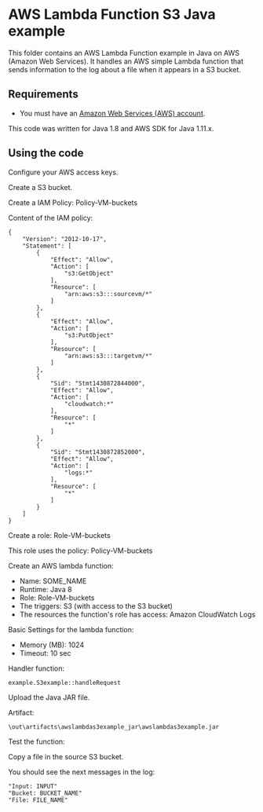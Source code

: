 # AWS Lambda Function S3 Java example

This folder contains an AWS Lambda Function example in Java on AWS (Amazon Web Services).
It handles an AWS simple Lambda function that sends information to the log about a file when it appears in a S3 bucket.




## Requirements

* You must have an [Amazon Web Services (AWS) account](http://aws.amazon.com/).

This code was written for Java 1.8 and AWS SDK for Java 1.11.x.




## Using the code

Configure your AWS access keys.

Create a S3 bucket.

Create a IAM Policy: Policy-VM-buckets

Content of the IAM policy:

```
{
    "Version": "2012-10-17",
    "Statement": [
        {
            "Effect": "Allow",
            "Action": [
                "s3:GetObject"
            ],
            "Resource": [
                "arn:aws:s3:::sourcevm/*"
            ]
        },
        {
            "Effect": "Allow",
            "Action": [
                "s3:PutObject"
            ],
            "Resource": [
                "arn:aws:s3:::targetvm/*"
            ]
        },
        {
            "Sid": "Stmt1430872844000",
            "Effect": "Allow",
            "Action": [
                "cloudwatch:*"
            ],
            "Resource": [
                "*"
            ]
        },
        {
            "Sid": "Stmt1430872852000",
            "Effect": "Allow",
            "Action": [
                "logs:*"
            ],
            "Resource": [
                "*"
            ]
        }
    ]
}
```

Create a role: Role-VM-buckets

This role uses the policy: Policy-VM-buckets

Create an AWS lambda function:
* Name: SOME_NAME
* Runtime: Java 8
* Role: Role-VM-buckets
* The triggers: S3 (with access to the S3 bucket)
* The resources the function's role has access: Amazon CloudWatch Logs

Basic Settings for the lambda function:

* Memory (MB): 1024
* Timeout: 10 sec

Handler function:

```
example.S3example::handleRequest
```

Upload the Java JAR file.

Artifact: 

```
\out\artifacts\awslambdas3example_jar\awslambdas3example.jar
```

Test the function:

Copy a file in the source S3 bucket.

You should see the next messages in the log:

```
"Input: INPUT"
"Bucket: BUCKET_NAME"
"File: FILE_NAME"
```